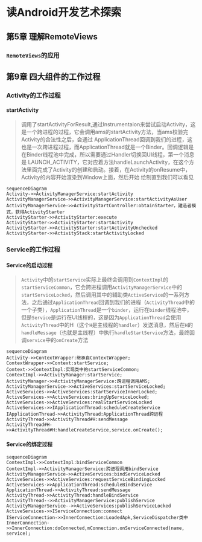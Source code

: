 # 读Android开发艺术探索

## 第5章 理解RemoteViews

### `RemoteViews`的应用




## 第9章 四大组件的工作过程

### Activity的工作过程

#### startActivity

> 调用了startActivityForResult,通过Instrumentaion来尝试启动Activity，这是一个跨进程的过程，它会调用ams的startActivity方法，当ams校验完Activity的合法性之后，会通过
> ApplicationThread回调到我们的进程，这也是一次跨进程过程，而ApplicationThread就是一个Binder。回调逻辑是在Binder线程池中完成，所以需要通过Handler切换回UI线程，第一个消息是
> LAUNCH_ACTIVITY，它对应着方法handleLaunchActivity，在这个方法里面完成了Activity的创建和启动。接着，在Activity的onResume中，Activity的内容开始渲染到Window上面，然后开始
> 绘制直到我们可以看见

```mermaid
sequenceDiagram
Activity->>ActivityManagerService:startActivity
ActivityManagerService->>ActivityManagerService:startActivityAsUser
ActivityManagerService->>ActivityStartController:obtainStarter，建造者模式，获得ActivityStarter
ActivityStarter->>ActivityStarter:execute
ActivityStarter->>ActivityStarter:startActivity
ActivityStarter->>ActivityStarter:startActivityUnchecked
ActivityStarter->>ActivityStack:startActivityLocked

```


### Service的工作过程

#### Service的启动过程

> `Activity`中的`startService`实际上最终会调用到`ContextImpl`的`startServiceCommon`，它会跨进程调用`ActivityManagerService`中的`startServiceLocked`，然后调用其中的辅助类`ActiveService`的一系列方法，之后通过`ApplicationThread`回调到我们的进程（`ActivityThread`中的一个子类），`ApplicationThread`是一个`binder`，运行在`binder`线程池中，但是`Service`是运行在UI线程的，这是因为`ApplicationThread`会使用`ActivityThread`中的H（这个`H`是主线程的`handler`）发送消息，然后在`H`的`handleMessage`（也就是主线程）中执行`handleStartService`方法，最终回调`service`中的`onCreate`方法

```mermaid
sequenceDiagram
Activity->>ContextWrapper:继承自ContextWrapper;
ContextWrapper->>Context:startService;
Context->>ContextImpl:实现类中的startServiceCommon;
ContextImpl->>ActivityManager:startService;
ActivityManager->>ActivityManagerService:跨进程调用AMS;
ActivityManagerService->>ActiveServices:startServiceLocked;
ActiveServices->>ActiveServices:startServiceInnerLocked;
ActiveServices->>ActiveServices:bringUpServiceLocked;
ActiveServices->>ActiveServices:realStartServiceLocked
ActiveServices->>IApplicationThread:scheduleCreateService
IApplicationThread->>ActivityThread:ApplicationThread跨进程
ActivityThread->>ActivityThread#H:sendMessage
ActivityThread#H->>ActivityThread#H:handleCreateService,service.onCreate();
```

#### Service的绑定过程 

```mermaid
sequenceDiagram
ContextImpl->>ContextImpl:bindServiceCommon
ContextImpl->>ActivityManagerService:跨进程调用bindService
ActivityManagerService->>ActiveServices:bindServiceLocked
ActiveServices->>ActiveServices:requestServiceBindingLocked
ActiveServices->>ApplicationThread:scheduleBindService
ApplicationThread->>ActivityThread:sendMessage
ActivityThread->>ActivityThread:handleBindService
ActivityThread-->>ActivityManagerService:publishService
ActivityManagerService-->>ActiveServices:publishServiceLocked
ActiveServices->>IServiceConnection:connect
IServiceConnection->>InnerConnection:LoadedApk,ServiceDispatcher类中
InnerConnection->>InnerConnection:doConnected,mConnection.onServiceConnected(name, service);
```